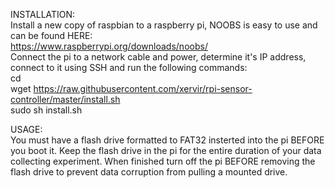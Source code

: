 INSTALLATION:  
Install a new copy of raspbian to a raspberry pi, NOOBS is easy to use and can be found HERE:  
https://www.raspberrypi.org/downloads/noobs/  
Connect the pi to a network cable and power, determine it's IP address, connect to it using SSH and run the following commands:  
cd  
wget https://raw.githubusercontent.com/xervir/rpi-sensor-controller/master/install.sh  
sudo sh install.sh  

USAGE:  
You must have a flash drive formatted to FAT32 insterted into the pi BEFORE you boot it. Keep the flash drive in the pi for the entire duration of your data collecting experiment. When finished turn off the pi BEFORE removing the flash drive to prevent data corruption from pulling a mounted drive.
